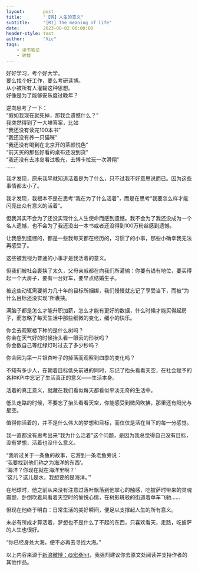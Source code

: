 ```yaml
---
layout:       post
title:        "【转】人生的意义"
subtitle:     "[RT] The meaning of life"
date:         2023-08-02 00:00:00
header-style: text
author:       "Xic"
tags:
    - 读书笔记
    - 转载
---
```

好好学习，考个好大学。  
要么找个好工作，要么考研读博。  
从小被所有人灌输这种思想。  
好像是为了能够安乐度过晚年？  

逆向思考了一下：  
“假如我现在就死掉，那我会遗憾什么？”  
我突然得到了一大堆答案，比如  
“我还没有读完100本书”  
“我还没有养一只猫咪”  
“我还没有喝到在北京开的茶颜悦色”  
“前天买的那张好看的桌布还没到货”  
“我还没有去冰岛看过极光，去博卡拉玩一次滑翔”  
……  

我才发现，原来我早就知道活着是为了什么，只不过我不好意思说而已。因为这些事情都太小了。  

我才发现，我根本不是在思考“我在为了什么活着”，而是在思考“我要怎么样才能闪亮出众有意义的活着”。  

但我其实不会为了还没实现什么人生使命而感到遗憾。我不会为了我还没成为一个名人遗憾，也不会为了我还没出一本书或者还没得到100万粉丝感到遗憾。  

让我感到遗憾的，都是一些我每天都在经历的，习惯了的小事，那些小确幸我无法再感受了。  

这些被我视为普通的小事才是我活着的意义。  

但我们被社会裹挟了太久，父母亲戚都在向我们所灌输：你要有钱有地位，要买得起一个大房子，要有一台好车，要早点结婚生子。  

被这些动辄需要努力几十年的目标所捆绑，我们慢慢就忘记了享受当下，而被“为什么目标还没实现”所裹挟。  

满脑子都是怎么才能升职加薪，怎么才能有更好的数据，什么时候才能买得起房子，而忽略了每天生活中那些细微的变化，细小的快乐。  

你会去观察楼下种的是什么树吗？  
你会在天气好的时候抬头看一眼云的形状吗？  
你会数自己等红绿灯时过去了多少秒吗？  

你会因为第一片银杏叶子的掉落而观察到四季的变化吗？  

不知有多少人，在朝着目标低头前进的同时，忘记了抬头看看天空，在社会赋予的各种KPI中忘记了生活真正的意义——生活本身。  

活着的真正意义，就藏在我们看似每天都看似平淡无奇的生活中。  

低头走路的时候，不要忘了抬头看看天空，你能感受到微风吹拂，那里还有阳光与星空。  

值得你活着的，并不是什么伟大的梦想和目标，而仅仅是活在当下的每一分感觉。  

我一直都没有思考出来“我为什么活着”这个问题，是因为我总觉得自己没有目标，没有梦想，活着也没什么意义。

“我听过关于一条鱼的故事，它游到一条老鱼旁说：  
‘我要找到他们称之为海洋的东西’。  
‘海洋？你现在就在海洋里啊？’  
‘这儿？这儿是水，我想要的是海洋。’”  

在地球时，他之前从来没有注意过落叶飘落到他掌心的触感，吃披萨时带来的灵魂震颤，卧倒吹着风看着天空时的愉悦心情，在树影斑驳的街道着单车飞驰……

但现在他终于明白：日常生活的美好瞬间，便足以支撑起人生的所有意义。

未必有所成才算活着，梦想也不是什么了不起的东西，只喜欢看天，走路，吃披萨的人生也很好。

“你已经身处大海，便不必再去寻找大海。”

以上内容来源于[新浪微博：@宏桑hit](https://weibo.com/1917062463/LrUcgzhGI)，我强烈建议你去原文处阅读并支持作者的其他作品。